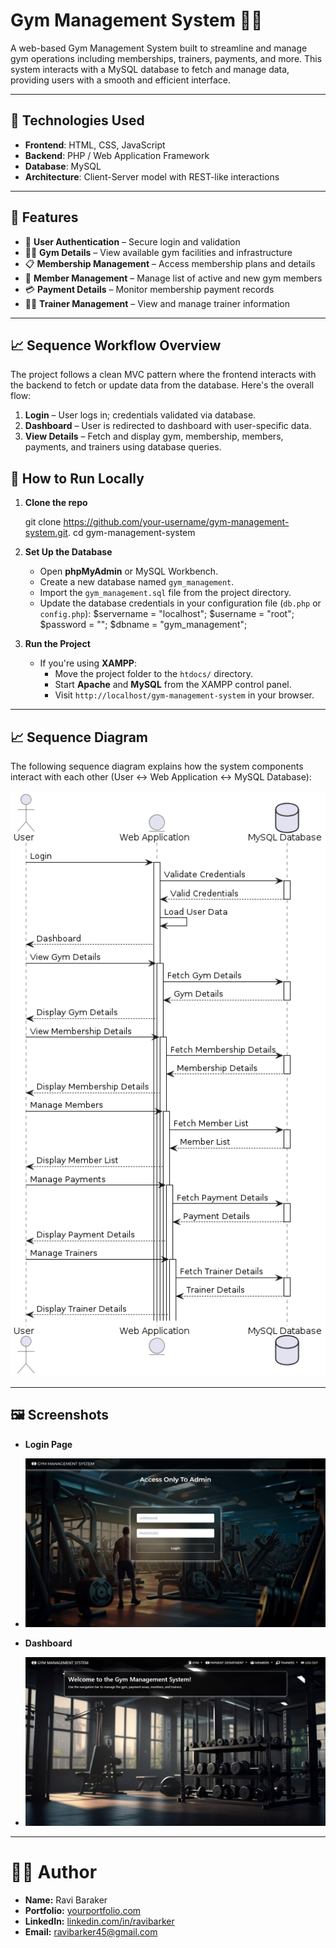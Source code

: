 # Gym Management System 💪🏽

A web-based Gym Management System built to streamline and manage gym operations including memberships, trainers, payments, and more. This system interacts with a MySQL database to fetch and manage data, providing users with a smooth and efficient interface.

---

## 🔧 Technologies Used

- **Frontend**: HTML, CSS, JavaScript  
- **Backend**: PHP / Web Application Framework  
- **Database**: MySQL  
- **Architecture**: Client-Server model with REST-like interactions

---

## 📌 Features

- 🔐 **User Authentication** – Secure login and validation
- 🏋️‍♂️ **Gym Details** – View available gym facilities and infrastructure
- 📋 **Membership Management** – Access membership plans and details
- 👥 **Member Management** – Manage list of active and new gym members
- 💳 **Payment Details** – Monitor membership payment records
- 🧑‍🏫 **Trainer Management** – View and manage trainer information

---

## 📈 Sequence Workflow Overview

The project follows a clean MVC pattern where the frontend interacts with the backend to fetch or update data from the database. Here's the overall flow:

1. **Login** – User logs in; credentials validated via database.
2. **Dashboard** – User is redirected to dashboard with user-specific data.
3. **View Details** – Fetch and display gym, membership, members, payments, and trainers using database queries.



## 🚀 How to Run Locally

1. **Clone the repo**
   
   git clone https://github.com/your-username/gym-management-system.git.
   cd gym-management-system

2. **Set Up the Database**
   - Open **phpMyAdmin** or MySQL Workbench.
   - Create a new database named `gym_management`.
   - Import the `gym_management.sql` file from the project directory.
   - Update the database credentials in your configuration file (`db.php` or `config.php`):
     $servername = "localhost";
     $username = "root";
     $password = "";
     $dbname = "gym_management";
     

3. **Run the Project**
   - If you're using **XAMPP**:
     - Move the project folder to the `htdocs/` directory.
     - Start **Apache** and **MySQL** from the XAMPP control panel.
     - Visit `http://localhost/gym-management-system` in your browser.

---



## 📈 Sequence Diagram

The following sequence diagram explains how the system components interact with each other (User ↔ Web Application ↔ MySQL Database):

<img src="SCREENSHOTS/SEQ.png" alt="Sequence Diagram" width="600" />


---

## 🖼️ Screenshots


- **Login Page**
- ![login page](log.png)
  
- **Dashboard**
- ![dash page](dash.png)
  
---
# 🙋‍♂️ Author

- **Name:** Ravi Baraker  
- **Portfolio:** [yourportfolio.com](http://ravib45-portfolio.vercel.app/)  
- **LinkedIn:** [linkedin.com/in/ravibarker](https://www.linkedin.com/in/ravibarker/)  
- **Email:** ravibarker45@gmail.com


